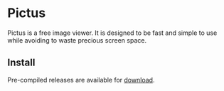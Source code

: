 # Pictus

Pictus is a free image viewer. It is designed to be fast and simple to use while avoiding to waste precious screen space.

## Install

Pre-compiled releases are available for [download](https://poppeman.se/pictus/).